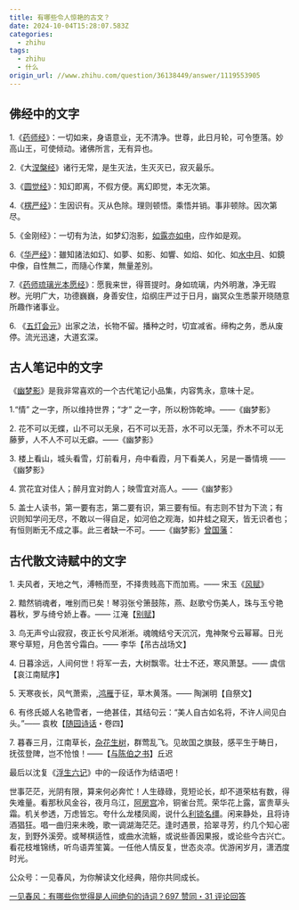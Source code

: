 ```yaml
---
title: 有哪些令人惊艳的古文？
date: 2024-10-04T15:28:07.583Z
categories:
  - zhihu
tags:
  - zhihu
  - 什么
origin_url: //www.zhihu.com/question/36138449/answer/1119553905
---
```

## 佛经中的文字

1.《[药师经](https://zhida.zhihu.com/search?content_id=233624164\&content_type=Answer\&match_order=1\&q=%E8%8D%AF%E5%B8%88%E7%BB%8F\&zd_token=eyJhbGciOiJIUzI1NiIsInR5cCI6IkpXVCJ9.eyJpc3MiOiJ6aGlkYV9zZXJ2ZXIiLCJleHAiOjE3MjgyMjg0ODAsInEiOiLoja_luIjnu48iLCJ6aGlkYV9zb3VyY2UiOiJlbnRpdHkiLCJjb250ZW50X2lkIjoyMzM2MjQxNjQsImNvbnRlbnRfdHlwZSI6IkFuc3dlciIsIm1hdGNoX29yZGVyIjoxLCJ6ZF90b2tlbiI6bnVsbH0.gQq49GYrvTtTmkmOY2zhh7WRwJwNzew4-HQueF0KX3Y\&zhida_source=entity)》：一切如来，身语意业，无不清净。世尊，此日月轮，可令堕落。妙高山王，可使倾动。诸佛所言，无有异也。

2.《大[涅槃经](https://zhida.zhihu.com/search?content_id=233624164\&content_type=Answer\&match_order=1\&q=%E6%B6%85%E6%A7%83%E7%BB%8F\&zd_token=eyJhbGciOiJIUzI1NiIsInR5cCI6IkpXVCJ9.eyJpc3MiOiJ6aGlkYV9zZXJ2ZXIiLCJleHAiOjE3MjgyMjg0ODAsInEiOiLmtoXmp4Pnu48iLCJ6aGlkYV9zb3VyY2UiOiJlbnRpdHkiLCJjb250ZW50X2lkIjoyMzM2MjQxNjQsImNvbnRlbnRfdHlwZSI6IkFuc3dlciIsIm1hdGNoX29yZGVyIjoxLCJ6ZF90b2tlbiI6bnVsbH0.0oPkpfCE2e1F578tZ0-5ou-NZ15WNgFKDUoTYxu7QMg\&zhida_source=entity)》诸行无常，是生灭法，生灭灭已，寂灭最乐。

3.《[圆觉经](https://zhida.zhihu.com/search?content_id=233624164\&content_type=Answer\&match_order=1\&q=%E5%9C%86%E8%A7%89%E7%BB%8F\&zd_token=eyJhbGciOiJIUzI1NiIsInR5cCI6IkpXVCJ9.eyJpc3MiOiJ6aGlkYV9zZXJ2ZXIiLCJleHAiOjE3MjgyMjg0ODAsInEiOiLlnIbop4nnu48iLCJ6aGlkYV9zb3VyY2UiOiJlbnRpdHkiLCJjb250ZW50X2lkIjoyMzM2MjQxNjQsImNvbnRlbnRfdHlwZSI6IkFuc3dlciIsIm1hdGNoX29yZGVyIjoxLCJ6ZF90b2tlbiI6bnVsbH0.DyYc2k2Gn-3xbbNj3TaGEExGObHOYXxEC1oFtvvVW5Y\&zhida_source=entity)》：知幻即离，不假方便。离幻即觉，本无次第。

4.《[楞严经](https://zhida.zhihu.com/search?content_id=233624164\&content_type=Answer\&match_order=1\&q=%E6%A5%9E%E4%B8%A5%E7%BB%8F\&zd_token=eyJhbGciOiJIUzI1NiIsInR5cCI6IkpXVCJ9.eyJpc3MiOiJ6aGlkYV9zZXJ2ZXIiLCJleHAiOjE3MjgyMjg0ODAsInEiOiLmpZ7kuKXnu48iLCJ6aGlkYV9zb3VyY2UiOiJlbnRpdHkiLCJjb250ZW50X2lkIjoyMzM2MjQxNjQsImNvbnRlbnRfdHlwZSI6IkFuc3dlciIsIm1hdGNoX29yZGVyIjoxLCJ6ZF90b2tlbiI6bnVsbH0.fwxUJp6VYWGQJQb0LHsBavQC7NuuIhFNJtQAhY-tDbs\&zhida_source=entity)》：生因识有。灭从色除。理则顿悟。乘悟并销。事非顿除。因次第尽。

5.《金刚经》：一切有为法，如梦幻泡影，[如露亦如电](https://zhida.zhihu.com/search?content_id=233624164\&content_type=Answer\&match_order=1\&q=%E5%A6%82%E9%9C%B2%E4%BA%A6%E5%A6%82%E7%94%B5\&zd_token=eyJhbGciOiJIUzI1NiIsInR5cCI6IkpXVCJ9.eyJpc3MiOiJ6aGlkYV9zZXJ2ZXIiLCJleHAiOjE3MjgyMjg0ODAsInEiOiLlpoLpnLLkuqblpoLnlLUiLCJ6aGlkYV9zb3VyY2UiOiJlbnRpdHkiLCJjb250ZW50X2lkIjoyMzM2MjQxNjQsImNvbnRlbnRfdHlwZSI6IkFuc3dlciIsIm1hdGNoX29yZGVyIjoxLCJ6ZF90b2tlbiI6bnVsbH0.n24vXjpp8VGiJ6uXjOzhPaixrjkS9lsHUv30xexWMTE\&zhida_source=entity)，应作如是观。

6.《[华严经](https://zhida.zhihu.com/search?content_id=233624164\&content_type=Answer\&match_order=1\&q=%E5%8D%8E%E4%B8%A5%E7%BB%8F\&zd_token=eyJhbGciOiJIUzI1NiIsInR5cCI6IkpXVCJ9.eyJpc3MiOiJ6aGlkYV9zZXJ2ZXIiLCJleHAiOjE3MjgyMjg0ODAsInEiOiLljY7kuKXnu48iLCJ6aGlkYV9zb3VyY2UiOiJlbnRpdHkiLCJjb250ZW50X2lkIjoyMzM2MjQxNjQsImNvbnRlbnRfdHlwZSI6IkFuc3dlciIsIm1hdGNoX29yZGVyIjoxLCJ6ZF90b2tlbiI6bnVsbH0.Y8stKQUqhzCWg_AS-hxoNaRFyXrTu69zfINuViO2gMc\&zhida_source=entity)》：雖知諸法如幻、如夢、如影、如響、如焰、如化、如[水中月](https://zhida.zhihu.com/search?content_id=233624164\&content_type=Answer\&match_order=1\&q=%E6%B0%B4%E4%B8%AD%E6%9C%88\&zd_token=eyJhbGciOiJIUzI1NiIsInR5cCI6IkpXVCJ9.eyJpc3MiOiJ6aGlkYV9zZXJ2ZXIiLCJleHAiOjE3MjgyMjg0ODAsInEiOiLmsLTkuK3mnIgiLCJ6aGlkYV9zb3VyY2UiOiJlbnRpdHkiLCJjb250ZW50X2lkIjoyMzM2MjQxNjQsImNvbnRlbnRfdHlwZSI6IkFuc3dlciIsIm1hdGNoX29yZGVyIjoxLCJ6ZF90b2tlbiI6bnVsbH0.ircvlEHhUfYxCLrw4w9egjjhIMuSUKnivlSDQdm6CeI\&zhida_source=entity)、如鏡中像，自性無二，而隨心作業，無量差別。

7.《[药师琉璃光本愿经](https://zhida.zhihu.com/search?content_id=233624164\&content_type=Answer\&match_order=1\&q=%E8%8D%AF%E5%B8%88%E7%90%89%E7%92%83%E5%85%89%E6%9C%AC%E6%84%BF%E7%BB%8F\&zd_token=eyJhbGciOiJIUzI1NiIsInR5cCI6IkpXVCJ9.eyJpc3MiOiJ6aGlkYV9zZXJ2ZXIiLCJleHAiOjE3MjgyMjg0ODAsInEiOiLoja_luIjnkInnkoPlhYnmnKzmhL_nu48iLCJ6aGlkYV9zb3VyY2UiOiJlbnRpdHkiLCJjb250ZW50X2lkIjoyMzM2MjQxNjQsImNvbnRlbnRfdHlwZSI6IkFuc3dlciIsIm1hdGNoX29yZGVyIjoxLCJ6ZF90b2tlbiI6bnVsbH0.HWAcdUgWuxhY0tA6E6vZHqpYZPZCmNlfuhFn-sPDjtM\&zhida_source=entity)》：愿我来世，得菩提时。身如琉璃，内外明澈，净无瑕秽。光明广大，功德巍巍，身善安住，焰纲庄严过于日月，幽冥众生悉蒙开晓随意所趣作诸事业。

6\. 《[五灯会元](https://zhida.zhihu.com/search?content_id=233624164\&content_type=Answer\&match_order=1\&q=%E4%BA%94%E7%81%AF%E4%BC%9A%E5%85%83\&zd_token=eyJhbGciOiJIUzI1NiIsInR5cCI6IkpXVCJ9.eyJpc3MiOiJ6aGlkYV9zZXJ2ZXIiLCJleHAiOjE3MjgyMjg0ODAsInEiOiLkupTnga_kvJrlhYMiLCJ6aGlkYV9zb3VyY2UiOiJlbnRpdHkiLCJjb250ZW50X2lkIjoyMzM2MjQxNjQsImNvbnRlbnRfdHlwZSI6IkFuc3dlciIsIm1hdGNoX29yZGVyIjoxLCJ6ZF90b2tlbiI6bnVsbH0.cOSFmGZeRVwTpw0YDb54oLdVHcXLhuIUVnaAKQhkYq4\&zhida_source=entity)》出家之法，长物不留。播种之时，切宜减省。缔构之务，悉从废停。流光迅速，大道玄深。

## 古人笔记中的文字

《[幽梦影](https://zhida.zhihu.com/search?content_id=233624164\&content_type=Answer\&match_order=1\&q=%E5%B9%BD%E6%A2%A6%E5%BD%B1\&zd_token=eyJhbGciOiJIUzI1NiIsInR5cCI6IkpXVCJ9.eyJpc3MiOiJ6aGlkYV9zZXJ2ZXIiLCJleHAiOjE3MjgyMjg0ODAsInEiOiLlub3moqblvbEiLCJ6aGlkYV9zb3VyY2UiOiJlbnRpdHkiLCJjb250ZW50X2lkIjoyMzM2MjQxNjQsImNvbnRlbnRfdHlwZSI6IkFuc3dlciIsIm1hdGNoX29yZGVyIjoxLCJ6ZF90b2tlbiI6bnVsbH0.lyKdV7nF6cN3LXlG2nlG0tNk9jcyy96eeN62HfYA-_o\&zhida_source=entity)》是我非常喜欢的一个古代笔记小品集，内容隽永，意味十足。

1.“情” 之一字，所以维持世界；“才” 之一字，所以粉饰乾坤。——《幽梦影》

2\. 花不可以无蝶，山不可以无泉，石不可以无苔，水不可以无藻，乔木不可以无藤萝，人不人不可以无癖。——《幽梦影》

3\. 楼上看山，城头看雪，灯前看月，舟中看霞，月下看美人，另是一番情境 ——《幽梦影》

4\. 赏花宜对佳人；醉月宜对韵人；映雪宜对高人。——《幽梦影》

5\. 盖士人读书，第一要有志，第二要有识，第三要有恒。有志则不甘为下流；有识则知学问无尽，不敢以一得自足，如河伯之观海，如井蛙之窥天，皆无识者也；有恒则断无不成之事。此三者缺一不可。——《幽梦影》[曾国藩](https://zhida.zhihu.com/search?content_id=233624164\&content_type=Answer\&match_order=1\&q=%E6%9B%BE%E5%9B%BD%E8%97%A9\&zd_token=eyJhbGciOiJIUzI1NiIsInR5cCI6IkpXVCJ9.eyJpc3MiOiJ6aGlkYV9zZXJ2ZXIiLCJleHAiOjE3MjgyMjg0ODAsInEiOiLmm77lm73ol6kiLCJ6aGlkYV9zb3VyY2UiOiJlbnRpdHkiLCJjb250ZW50X2lkIjoyMzM2MjQxNjQsImNvbnRlbnRfdHlwZSI6IkFuc3dlciIsIm1hdGNoX29yZGVyIjoxLCJ6ZF90b2tlbiI6bnVsbH0.xnr-kO_X1vgCbyQEZReqIlwnYqZGDa5-1A7_BRevmDs\&zhida_source=entity)：

## 古代散文诗赋中的文字

1\. 夫风者，天地之气，溥畅而至，不择贵贱高下而加焉。—— 宋玉《[风赋](https://zhida.zhihu.com/search?content_id=233624164\&content_type=Answer\&match_order=1\&q=%E9%A3%8E%E8%B5%8B\&zd_token=eyJhbGciOiJIUzI1NiIsInR5cCI6IkpXVCJ9.eyJpc3MiOiJ6aGlkYV9zZXJ2ZXIiLCJleHAiOjE3MjgyMjg0ODAsInEiOiLpo47otYsiLCJ6aGlkYV9zb3VyY2UiOiJlbnRpdHkiLCJjb250ZW50X2lkIjoyMzM2MjQxNjQsImNvbnRlbnRfdHlwZSI6IkFuc3dlciIsIm1hdGNoX29yZGVyIjoxLCJ6ZF90b2tlbiI6bnVsbH0.CzWBsDiZOKuE-nCZWp_JlNpK5PIf-Sb79PHLfE4nVp8\&zhida_source=entity)》

2\. 黯然销魂者，唯别而已矣！琴羽张兮箫鼓陈，燕、赵歌兮伤美人，珠与玉兮艳暮秋，罗与绮兮娇上春。—— 江淹【[别赋](https://zhida.zhihu.com/search?content_id=233624164\&content_type=Answer\&match_order=1\&q=%E5%88%AB%E8%B5%8B\&zd_token=eyJhbGciOiJIUzI1NiIsInR5cCI6IkpXVCJ9.eyJpc3MiOiJ6aGlkYV9zZXJ2ZXIiLCJleHAiOjE3MjgyMjg0ODAsInEiOiLliKvotYsiLCJ6aGlkYV9zb3VyY2UiOiJlbnRpdHkiLCJjb250ZW50X2lkIjoyMzM2MjQxNjQsImNvbnRlbnRfdHlwZSI6IkFuc3dlciIsIm1hdGNoX29yZGVyIjoxLCJ6ZF90b2tlbiI6bnVsbH0.EFTE3zN6bpVoTO6hAZDgtGoO2zlAjkV0iy-0bsD0vl8\&zhida_source=entity)】

3\. 鸟无声兮山寂寂，夜正长兮风淅淅。魂魄结兮天沉沉，鬼神聚兮云幂幂。日光寒兮草短，月色苦兮霜白。—— 李华【吊古战场文】

4\. 日暮涂远，人间何世！将军一去，大树飘零。壮士不还，寒风萧瑟。—— 虞信【哀江南赋序】

5\. 天寒夜长，风气萧索，,[鸿雁](https://zhida.zhihu.com/search?content_id=233624164\&content_type=Answer\&match_order=1\&q=%E9%B8%BF%E9%9B%81\&zd_token=eyJhbGciOiJIUzI1NiIsInR5cCI6IkpXVCJ9.eyJpc3MiOiJ6aGlkYV9zZXJ2ZXIiLCJleHAiOjE3MjgyMjg0ODAsInEiOiLpuL_pm4EiLCJ6aGlkYV9zb3VyY2UiOiJlbnRpdHkiLCJjb250ZW50X2lkIjoyMzM2MjQxNjQsImNvbnRlbnRfdHlwZSI6IkFuc3dlciIsIm1hdGNoX29yZGVyIjoxLCJ6ZF90b2tlbiI6bnVsbH0.dD7SEShK0NfAo0p9KbQ2k3lh2DCy8pPjVAPn49jTO4A\&zhida_source=entity)于征，草木黄落。—— 陶渊明【自祭文】

6\. 有佟氏姬人名艳雪者，一绝甚佳，其结句云：“美人自古如名将，不许人间见白头。”—— 袁枚【[随园诗话](https://zhida.zhihu.com/search?content_id=233624164\&content_type=Answer\&match_order=1\&q=%E9%9A%8F%E5%9B%AD%E8%AF%97%E8%AF%9D\&zd_token=eyJhbGciOiJIUzI1NiIsInR5cCI6IkpXVCJ9.eyJpc3MiOiJ6aGlkYV9zZXJ2ZXIiLCJleHAiOjE3MjgyMjg0ODAsInEiOiLpmo_lm63or5for50iLCJ6aGlkYV9zb3VyY2UiOiJlbnRpdHkiLCJjb250ZW50X2lkIjoyMzM2MjQxNjQsImNvbnRlbnRfdHlwZSI6IkFuc3dlciIsIm1hdGNoX29yZGVyIjoxLCJ6ZF90b2tlbiI6bnVsbH0.xLB0nkXj6a9t5RSFPrrAZZ4n5L-kQ6NrlnIpnmsY9BM\&zhida_source=entity)・卷四】

7\. 暮春三月，江南草长，[杂花生树](https://zhida.zhihu.com/search?content_id=233624164\&content_type=Answer\&match_order=1\&q=%E6%9D%82%E8%8A%B1%E7%94%9F%E6%A0%91\&zd_token=eyJhbGciOiJIUzI1NiIsInR5cCI6IkpXVCJ9.eyJpc3MiOiJ6aGlkYV9zZXJ2ZXIiLCJleHAiOjE3MjgyMjg0ODAsInEiOiLmnYLoirHnlJ_moJEiLCJ6aGlkYV9zb3VyY2UiOiJlbnRpdHkiLCJjb250ZW50X2lkIjoyMzM2MjQxNjQsImNvbnRlbnRfdHlwZSI6IkFuc3dlciIsIm1hdGNoX29yZGVyIjoxLCJ6ZF90b2tlbiI6bnVsbH0.CeHIWcuKFrfh6onV4INErOncDGSNP9WIPR4ZV2a5izM\&zhida_source=entity)，群莺乱飞。见故国之旗鼓，感平生于畴日，抚弦登陴，岂不怆悢！——【[与陈伯之书](https://zhida.zhihu.com/search?content_id=233624164\&content_type=Answer\&match_order=1\&q=%E4%B8%8E%E9%99%88%E4%BC%AF%E4%B9%8B%E4%B9%A6\&zd_token=eyJhbGciOiJIUzI1NiIsInR5cCI6IkpXVCJ9.eyJpc3MiOiJ6aGlkYV9zZXJ2ZXIiLCJleHAiOjE3MjgyMjg0ODAsInEiOiLkuI7pmYjkvK_kuYvkuaYiLCJ6aGlkYV9zb3VyY2UiOiJlbnRpdHkiLCJjb250ZW50X2lkIjoyMzM2MjQxNjQsImNvbnRlbnRfdHlwZSI6IkFuc3dlciIsIm1hdGNoX29yZGVyIjoxLCJ6ZF90b2tlbiI6bnVsbH0.LkDA5cUlU4C_dHpw2ckaocimliWEJMg0Pr7h-jpZ6O0\&zhida_source=entity)】丘迟

最后以沈复《[浮生六记](https://zhida.zhihu.com/search?content_id=233624164\&content_type=Answer\&match_order=1\&q=%E6%B5%AE%E7%94%9F%E5%85%AD%E8%AE%B0\&zd_token=eyJhbGciOiJIUzI1NiIsInR5cCI6IkpXVCJ9.eyJpc3MiOiJ6aGlkYV9zZXJ2ZXIiLCJleHAiOjE3MjgyMjg0ODAsInEiOiLmta7nlJ_lha3orrAiLCJ6aGlkYV9zb3VyY2UiOiJlbnRpdHkiLCJjb250ZW50X2lkIjoyMzM2MjQxNjQsImNvbnRlbnRfdHlwZSI6IkFuc3dlciIsIm1hdGNoX29yZGVyIjoxLCJ6ZF90b2tlbiI6bnVsbH0.zHgeKKQW-nNhgk4UH8iZbEfB7gKiterQtLJhYxB2Y-k\&zhida_source=entity)》中的一段话作为结语吧！

世事茫茫，光阴有限，算来何必奔忙！人生碌碌，竞短论长，却不道荣枯有数，得失难量。看那秋风金谷，夜月乌江，[阿房宫](https://zhida.zhihu.com/search?content_id=233624164\&content_type=Answer\&match_order=1\&q=%E9%98%BF%E6%88%BF%E5%AE%AB\&zd_token=eyJhbGciOiJIUzI1NiIsInR5cCI6IkpXVCJ9.eyJpc3MiOiJ6aGlkYV9zZXJ2ZXIiLCJleHAiOjE3MjgyMjg0ODAsInEiOiLpmL_miL_lrqsiLCJ6aGlkYV9zb3VyY2UiOiJlbnRpdHkiLCJjb250ZW50X2lkIjoyMzM2MjQxNjQsImNvbnRlbnRfdHlwZSI6IkFuc3dlciIsIm1hdGNoX29yZGVyIjoxLCJ6ZF90b2tlbiI6bnVsbH0.4S4hhYeWPWcgRVrCzIlC75Z_tDXPCIv0k1YgXk6OZFs\&zhida_source=entity)冷，铜雀台荒。荣华花上露，富贵草头霜。机关参透，万虑皆忘。夸什么龙楼凤阁，说什么[利锁名缰](https://zhida.zhihu.com/search?content_id=233624164\&content_type=Answer\&match_order=1\&q=%E5%88%A9%E9%94%81%E5%90%8D%E7%BC%B0\&zd_token=eyJhbGciOiJIUzI1NiIsInR5cCI6IkpXVCJ9.eyJpc3MiOiJ6aGlkYV9zZXJ2ZXIiLCJleHAiOjE3MjgyMjg0ODAsInEiOiLliKnplIHlkI3nvLAiLCJ6aGlkYV9zb3VyY2UiOiJlbnRpdHkiLCJjb250ZW50X2lkIjoyMzM2MjQxNjQsImNvbnRlbnRfdHlwZSI6IkFuc3dlciIsIm1hdGNoX29yZGVyIjoxLCJ6ZF90b2tlbiI6bnVsbH0.IXgPvmfCaDT5vHDcGilcarivD_uxMO1lgx8ZR3VQA6c\&zhida_source=entity)。闲来静处，且将诗酒猖狂。唱一曲归来未晚，歌一调湖海茫茫。逢时遇景，拾翠寻芳，约几个知心密友，到野外溪旁。或琴棋适性，或曲水流觞，或说些善因果报，或论些今古兴亡。看花枝堆锦绣，听鸟语弄笙簧。一任他人情反复，世态炎凉。优游闲岁月，潇洒度时光。

公众号：一见春风，为你解读文化经典，陪你共同成长。

[一见春风：有哪些你觉得是人间绝句的诗词？697 赞同・31 评论回答](https://www.zhihu.com/answer/1244043630)
